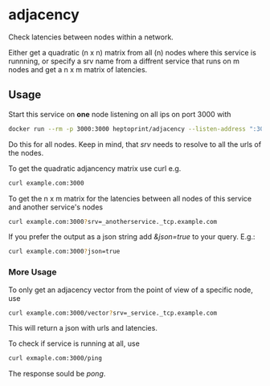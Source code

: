 # adjacency
Check latencies between nodes within a network.

Either get a quadratic (n x n) matrix from all (n) nodes where this service is runnning, or specify a srv name from a diffrent service that runs on m nodes and get a n x m matrix of latencies. 

## Usage
Start this service on __one__  node listening on all ips on port 3000 with
```bash
docker run --rm -p 3000:3000 heptoprint/adjacency --listen-address ":3000" --srv "_service._tcp.exmaple.com
```
Do this for all nodes. Keep in mind, that _srv_ needs to resolve to all the urls of the nodes.

To get the quadratic adjancency matrix use curl e.g.
```bash
curl example.com:3000 
```

To get the n x m matrix for the latencies between all nodes of this service and another service's nodes
```bash
curl example.com:3000?srv=_anotherservice._tcp.example.com
```
If you prefer the output as a json string add _&json=true_ to your query. E.g.:
```bash
curl example.com:3000?json=true
```
### More Usage
To only get an adjacency vector from the point of view of a specific node, use
```bash
curl example.com:3000/vector?srv=_service._tcp.example.com
```
This will return a json with urls and latencies.

To check if service is running at all, use
```bash
curl exmaple.com:3000/ping
```
The response sould be _pong_. 
